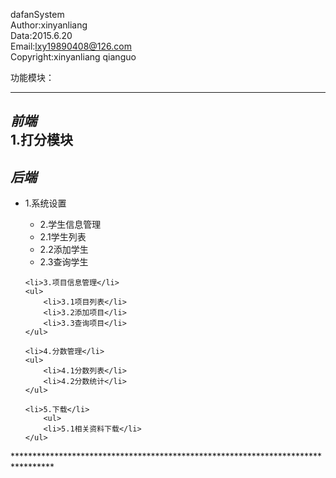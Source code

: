 dafanSystem<br/>
Author:xinyanliang<br/>
Data:2015.6.20<br/>
Email:lxy19890408@126.com<br/>
Copyright:xinyanliang  qianguo<br/>


功能模块：
********************************************************************************
*前端*                                                        
1.打分模块
-------------------------------------------------------------------------------
 *后端*                                                        
-------------------------------------------------------------------------------
<ul>
	<li>1.系统设置</li>
	<ul>
		<li>2.学生信息管理</li>
		<li>2.1学生列表</li>
		<li>2.2添加学生</li>
		<li>2.3查询学生</li>
	</ul>
	
	<li>3.项目信息管理</li>
	<ul>
		<li>3.1项目列表</li>
		<li>3.2添加项目</li>
		<li>3.3查询项目</li>
	</ul>
	
	<li>4.分数管理</li>
	<ul>
		<li>4.1分数列表</li>
		<li>4.2分数统计</li>
	</ul>
	
	<li>5.下载</li>
		<ul>
		<li>5.1相关资料下载</li>
	</ul>
</ul>
*********************************************************************************
